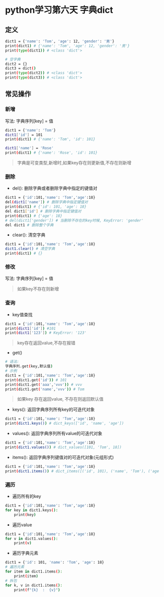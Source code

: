 # python学习第六天 字典dict
## 定义
```bash
dict1 = {'name': 'Tom', 'age': 12, 'gender': '男'}
print(dict1) # {'name': 'Tom', 'age': 12, 'gender': '男'}
print(type(dict1)) # <class 'dict'>

# 空字典
dict2 = {}
dict3 = dict()
print(type(dict2)) # <class 'dict'>
print(type(dict3)) # <class 'dict'>
```
## 常见操作
### 新增
写法: 字典序列[key] = 值
```bash
dict1 = {'name': 'Tom'}
dict1['id'] = 101
print(dict1) # {'name': 'Tom', 'id': 101}

dict1['name'] = 'Rose'
print(dict1) # {'name': 'Rose', 'id': 101}
```
> 字典是可变类型,新增时,如果key存在则更新值,不存在则新增

### 删除
- del(): 删除字典或者删除字典中指定的键值对
```bash
dict1 = {'id':101,'name': 'Tom','age':18}
del(dict1['name']) # 删除字典中指定键值对
print(dict1) # {'id': 101, 'age': 18}
del dict1['id'] # 删除字典中指定键值对
print(dict1) # {'age': 18}
# del(dict1['gender']) # 当删除不存在的key时候, KeyError: 'gender'
del dict1 # 删除整个字典
```

- clear(): 清空字典
```bash
dict1 = {'id':101,'name': 'Tom','age':18}
dict1.clear() # 清空字典
print(dict1) # {} 
```

### 修改
写法: 字典序列[key] = 值
> 如果key不存在则新增

### 查询
- key值查找
```bash
dict1 = {'id':101,'name': 'Tom','age':18}
print(dict1['id']) #101
print(dict1['123']) # KeyError: '123'
```
> key存在返回value,不存在报错

- get()
```bash
# 语法: 
字典序列.get(key,默认值)
# 示例
dict1 = {'id':101,'name': 'Tom','age':18}
print(dict1.get('id')) # 101
print(dict1.get('aaa','vvv')) # vvv
print(dict1.get('name','vvv')) # Tom
```
> 如果key 存在返回value, 不存在则返回默认值

- keys(): 返回字典序列所有key的可迭代对象
```bash
dict1 = {'id':101,'name': 'Tom','age':18}
print(dict1.keys()) # dict_keys(['id', 'name', 'age'])
```

- values(): 返回字典序列所有value的可迭代对象
```bash
dict1 = {'id':101,'name': 'Tom','age':18}
print(dict1.values()) # dict_values([101, 'Tom', 18])
```

- items(): 返回字典序列键值对的可迭代对象(元组形式)
```bash
dict1 = {'id':101,'name': 'Tom','age':18}
print(dict1.items()) # dict_items([('id', 101), ('name', 'Tom'), ('age', 18)])
```

### 遍历
- 遍历所有的key
```bash
dict1 = {'id':101,'name': 'Tom','age':18}
for key in dict1.keys():
    print(key)
```
- 遍历value
```bash
dict1 = {'id':101,'name': 'Tom','age':18}
for v in dict1.values():
    print(v)
```
- 遍历字典元素
```bash
dict1 = {'id': 101, 'name': 'Tom', 'age': 18}
# 遍历元素
for item in dict1.items():
    print(item)
# 拆包
for k, v in dict1.items():
    print(f"{k}  :  {v}")
```

